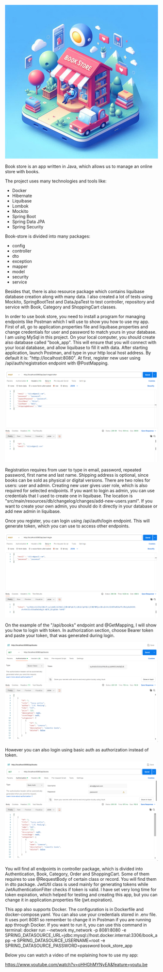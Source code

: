 ![title image for book store app project readme file.png](images/title%20image%20for%20book%20store%20app%20project%20readme%20file.png)

Book store is an app written in Java, which allows us to manage an online store with books.

The project uses many technologies and tools like:
- Docker
- Hibernate
- Liquibase
- Lombok
- Mockito
- Spring Boot
- Spring Data JPA
- Spring Security

Book-store is divided into many packages:
- config
- controller
- dto
- exception
- mapper
- model
- security
- service

Besides that, there is also resource package which contains liquibase database creation along with many data. I also created a lot of tests using
Mockito, SpringBootTest and DataJpaTest to test controller, repository and service with Book, Category and ShoppingCart classes.

In order to use book store, you need to install a program for managing endpoints like Postman which I will use to show you how to use my app.
First of all, go to application.properties file and liquibase.properties and change credentials for user and password to match
yours in your database. I am using MySql in this project. On your local computer, you should create also database called
"book_app". This will ensure that you will connect with your local database, and allow liquibase to fill it with data.
After starting application, launch Postman, and type in your http local host address. By default it is: "http://localhost:8080". 
At first, register new user using /api/auth/registration endpoint with @PostMapping. 

![registration.png](images/registration.png)

Registration requires from user to type in email, password, repeated password, first name and last name. Shipping address
is optional, since books can be sold as physical or digital versions. There are two roles for users: user and admin. 
Creating new user gives user role, which is also required for selected endpoints. If you want to login as admin, you can
use credentials that I used to create one in liquibase. The location is "src/main/resources/db/changelog/changes/add-new-users.yaml". 
If you want to create your own admin, you should do it directly in your database or add new admin in liquibase. 

Once you register, you can login using /api/auth/login endpoint. This will generate token, which you can use
to access other endpoints.

![login.png](images/login.png)

On the example of the "/api/books" endpoint and @GetMapping, I will show you how to login with token. In authorization
section, choose Bearer token and paste your token, that was generated during login. 

![login token.png](images/login%20token.png)

However you can also login using basic auth as authorization instead of token. 

![login basic auth.png](images/login%20basic%20auth.png)

You will find all endpoints in controller package, which is divided into Authentication, Book, Category, Order and
ShoppingCart. Some of them requires to use @RequestBody of certain class or record. You will find them in dto package.
JwtUtil class is used mainly for generating tokens while JwtAuthenticationFilter checks if token is valid. I have set 
very long time for token expiration, which helped for testing and creating this app, but you can change it in application.properties file (jwt.expiration).

This app also supports Docker. The configuration is in Dockerfile and docker-compose.yaml. You can also use your credentials stored in .env file. 
It uses port 8081 so remember to change it in Postman if you are running app through Docker. 
If you want to run it, you can use this command in terminal:
docker run --network my_network -p 8081:8080 -e SPRING_DATASOURCE_URL=jdbc:mysql://host.docker.internal:3306/book_app -e SPRING_DATASOURCE_USERNAME=root -e SPRING_DATASOURCE_PASSWORD=password book_store_app 

Below you can watch a video of me explaining how to use my app:

https://www.youtube.com/watch?v=oHHGhMYNyEA&feature=youtu.be
